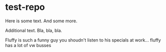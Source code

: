 # test-repo

Here is some text. 
And some more.

Additional text. Bla, bla, bla.

Fluffy is such a funny guy you shoudn't listen to his specials at work...
fluffy has a lot of vw busses
